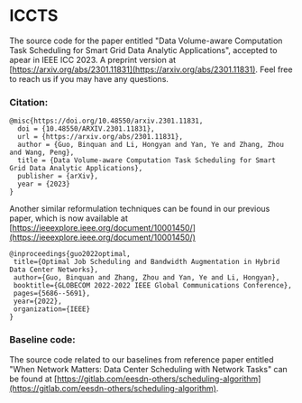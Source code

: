 # ICCTS
The source code for the paper entitled "Data Volume-aware Computation Task Scheduling for Smart Grid Data Analytic Applications", accepted to apear in IEEE ICC 2023. A preprint version at [https://arxiv.org/abs/2301.11831](https://arxiv.org/abs/2301.11831). Feel free to reach us if you may have any questions. 


### Citation:

```
@misc{https://doi.org/10.48550/arxiv.2301.11831,
  doi = {10.48550/ARXIV.2301.11831},
  url = {https://arxiv.org/abs/2301.11831},
  author = {Guo, Binquan and Li, Hongyan and Yan, Ye and Zhang, Zhou and Wang, Peng},
  title = {Data Volume-aware Computation Task Scheduling for Smart Grid Data Analytic Applications},
  publisher = {arXiv},
  year = {2023}
}
```

Another similar reformulation techniques can be found in our previous paper, which is now available at [https://ieeexplore.ieee.org/document/10001450/](https://ieeexplore.ieee.org/document/10001450/)

 ```
@inproceedings{guo2022optimal,
  title={Optimal Job Scheduling and Bandwidth Augmentation in Hybrid Data Center Networks},
  author={Guo, Binquan and Zhang, Zhou and Yan, Ye and Li, Hongyan},
  booktitle={GLOBECOM 2022-2022 IEEE Global Communications Conference},
  pages={5686--5691},
  year={2022},
  organization={IEEE}
}
```

### Baseline code: 
The source code related to our baselines from reference paper entitled "When Network Matters: Data Center Scheduling with Network Tasks" can be found at [https://gitlab.com/eesdn-others/scheduling-algorithm](https://gitlab.com/eesdn-others/scheduling-algorithm). 

